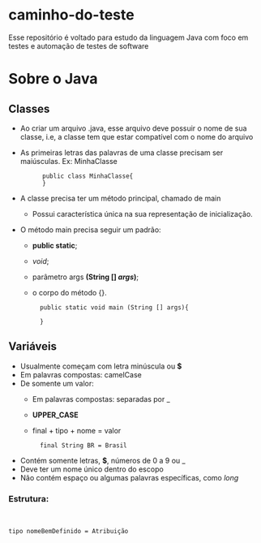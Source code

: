 # caminho-do-teste
<p>
Esse repositório é voltado para estudo da linguagem Java com foco em testes e automação de testes de software
</P>

# Sobre o Java
## Classes
 
- Ao criar um arquivo .java, esse arquivo deve possuir o nome de sua classe, i.e, a classe tem que estar compatível com o nome do arquivo 
- As primeiras letras das palavras de uma classe precisam ser maiúsculas. Ex: MinhaClasse

            
            public class MinhaClasse{
            } 

- A classe precisa ter um método principal, chamado de main
    - Possui característica única na sua representação de inicialização.
- O método main precisa seguir um padrão: 
    - **public static**; 
    - *void*;
    - parâmetro args **(String [] *args*)**;
    - o corpo do método {}.
  

            public static void main (String [] args){

            }
## Variáveis
- Usualmente começam com letra minúscula ou **$**
- Em palavras compostas: camelCase
- De somente um valor: 
    - Em palavras compostas: separadas por _
    - **UPPER_CASE** 
    - final + tipo + nome = valor
            
            final String BR = Brasil
- Contém somente letras, **$**, números de 0 a 9 ou _
- Deve ter um nome único dentro do escopo
- Não contém espaço ou algumas palavras específicas, como *long*
### Estrutura: 
  <br>

    tipo nomeBemDefinido = Atribuição

    
    